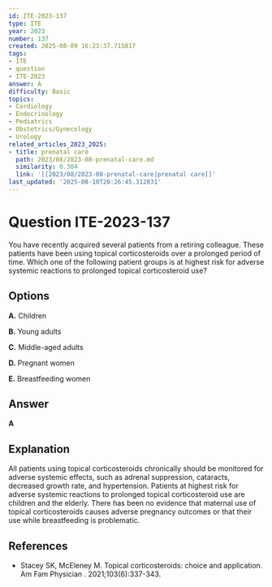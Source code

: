 ```yaml
---
id: ITE-2023-137
type: ITE
year: 2023
number: 137
created: 2025-08-09 16:23:37.715817
tags:
- ITE
- question
- ITE-2023
answer: A
difficulty: Basic
topics:
- Cardiology
- Endocrinology
- Pediatrics
- Obstetrics/Gynecology
- Urology
related_articles_2023_2025:
- title: prenatal care
  path: 2023/08/2023-08-prenatal-care.md
  similarity: 0.304
  link: '[[2023/08/2023-08-prenatal-care|prenatal care]]'
last_updated: '2025-08-10T20:26:45.312831'
---
```


# Question ITE-2023-137

You have recently acquired several patients from a retiring colleague. These patients have been using topical corticosteroids over a prolonged period of time. Which one of the following patient groups is at highest risk for adverse systemic reactions to prolonged topical corticosteroid use?

## Options

**A.** Children

**B.** Young adults

**C.** Middle-aged adults

**D.** Pregnant women

**E.** Breastfeeding women

## Answer

**A**

## Explanation

All patients using topical corticosteroids chronically should be monitored for adverse systemic effects, such as adrenal suppression, cataracts, decreased growth rate, and hypertension. Patients at highest risk for adverse systemic reactions to prolonged topical corticosteroid use are children and the elderly. There has been no evidence that maternal use of topical corticosteroids causes adverse pregnancy outcomes or that their use while breastfeeding is problematic.

## References

- Stacey SK, McEleney M. Topical corticosteroids: choice and application. Am Fam Physician . 2021;103(6):337-343.
